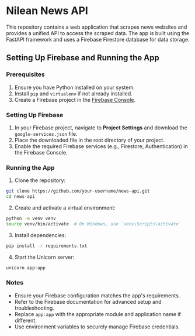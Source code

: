 # Nilean News API

This repository contains a web application that scrapes news websites and provides a unified API to access the scraped data. The app is built using the FastAPI framework and uses a Firebase Firestore database for data storage.

## Setting Up Firebase and Running the App

### Prerequisites
1. Ensure you have Python installed on your system.
2. Install `pip` and `virtualenv` if not already installed.
3. Create a Firebase project in the [Firebase Console](https://console.firebase.google.com/).

### Setting Up Firebase
1. In your Firebase project, navigate to **Project Settings** and download the `google-services.json` file.
2. Place the downloaded file in the root directory of your project.
3. Enable the required Firebase services (e.g., Firestore, Authentication) in the Firebase Console.

### Running the App
1. Clone the repository:
  ```bash
  git clone https://github.com/your-username/news-api.git
  cd news-api
  ```
2. Create and activate a virtual environment:
  ```bash
  python -m venv venv
  source venv/bin/activate  # On Windows, use `venv\Scripts\activate`
  ```
3. Install dependencies:
  ```bash
  pip install -r requirements.txt
  ```
4. Start the Unicorn server:
  ```bash
  unicorn app:app
  ```

### Notes
- Ensure your Firebase configuration matches the app's requirements.
- Refer to the Firebase documentation for advanced setup and troubleshooting.
- Replace `app:app` with the appropriate module and application name if different.
- Use environment variables to securely manage Firebase credentials.
